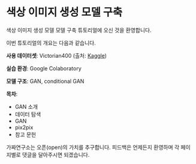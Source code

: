 # 색상 이미지 생성 모델 구축 

색상 이미지 생성 모델 모델 구축 튜토리얼에 오신 것을 환영합니다. 

이번 튜토리얼의 개요는 다음과 같습니다.  

**사용 데이터셋**: Victorian400 (출처: [Kaggle](https://www.kaggle.com/elibooklover/victorian400))

**실습 환경**: Google Colaboratory

**모델 구조**: GAN, conditional GAN

**목차**: 

- GAN 소개
- 데이터 탐색
- GAN
- pix2pix
- 참고 문헌

가짜연구소는 오픈(open)의 가치를 추구합니다. 피드백은 언제든지 환영하며 각 페이지별로 댓글을 달아주시면 되겠습니다. 